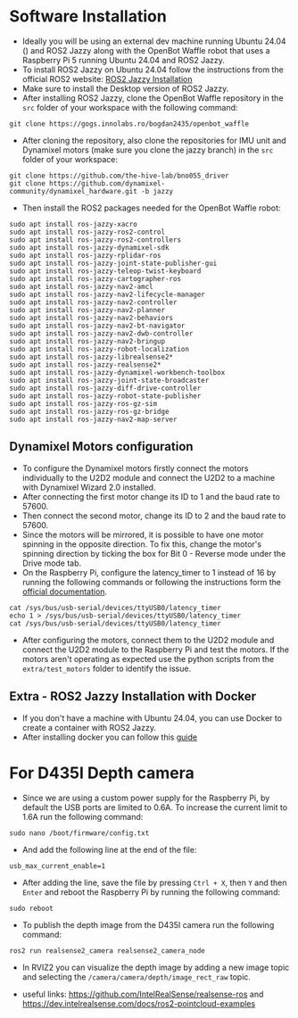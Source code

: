 # Software Installation

- Ideally you will be using an external dev machine running Ubuntu 24.04 () and ROS2 Jazzy along with the OpenBot Waffle robot that uses a Raspberry Pi 5 running Ubuntu 24.04 and ROS2 Jazzy.
- To install ROS2 Jazzy on Ubuntu 24.04 follow the instructions from the official ROS2 website: [ROS2 Jazzy Installation](https://docs.ros.org/en/jazzy/Installation/Ubuntu-Install-Debs.html)
- Make sure to install the Desktop version of ROS2 Jazzy.
- After installing ROS2 Jazzy, clone the OpenBot Waffle repository in the `src` folder of your workspace with the following command:
```
git clone https://gogs.innolabs.ro/bogdan2435/openbot_waffle
```
- After cloning the repository, also clone the repositories for IMU unit and Dynamixel motors (make sure you clone the jazzy branch) in the `src` folder of your workspace:
```
git clone https://github.com/the-hive-lab/bno055_driver
git clone https://github.com/dynamixel-community/dynamixel_hardware.git -b jazzy
```
- Then install the ROS2 packages needed for the OpenBot Waffle robot:
```
sudo apt install ros-jazzy-xacro
sudo apt install ros-jazzy-ros2-control
sudo apt install ros-jazzy-ros2-controllers
sudo apt install ros-jazzy-dynamixel-sdk
sudo apt install ros-jazzy-rplidar-ros
sudo apt install ros-jazzy-joint-state-publisher-gui
sudo apt install ros-jazzy-teleop-twist-keyboard
sudo apt install ros-jazzy-cartographer-ros
sudo apt install ros-jazzy-nav2-amcl
sudo apt install ros-jazzy-nav2-lifecycle-manager
sudo apt install ros-jazzy-nav2-controller
sudo apt install ros-jazzy-nav2-planner
sudo apt install ros-jazzy-nav2-behaviors
sudo apt install ros-jazzy-nav2-bt-navigator
sudo apt install ros-jazzy-nav2-dwb-controller
sudo apt install ros-jazzy-nav2-bringup
sudo apt install ros-jazzy-robot-localization
sudo apt install ros-jazzy-librealsense2*
sudo apt install ros-jazzy-realsense2*
sudo apt install ros-jazzy-dynamixel-workbench-toolbox
sudo apt install ros-jazzy-joint-state-broadcaster
sudo apt install ros-jazzy-diff-drive-controller
sudo apt install ros-jazzy-robot-state-publisher
sudo apt install ros-jazzy-ros-gz-sim
sudo apt install ros-jazzy-ros-gz-bridge
sudo apt install ros-jazzy-nav2-map-server
```

## Dynamixel Motors configuration

- To configure the Dynamixel motors firstly connect the motors individually to the U2D2 module and connect the U2D2 to a machine with Dynamixel Wizard 2.0 installed.
- After connecting the first motor change its ID to 1 and the baud rate to 57600.
- Then connect the second motor, change its ID to 2 and the baud rate to 57600.
- Since the motors will be mirrored, it is possible to have one motor spinning in the opposite direction. To fix this, change the motor's spinning direction by ticking the box for Bit 0 - Reverse mode under the Drive mode tab.
- On the Raspberry Pi, configure the latency_timer to 1 instead of 16 by running the following commands or following the instructions form the [official documentation](https://emanual.robotis.com/docs/en/parts/interface/u2d2/#linux).
```
cat /sys/bus/usb-serial/devices/ttyUSB0/latency_timer
echo 1 > /sys/bus/usb-serial/devices/ttyUSB0/latency_timer
cat /sys/bus/usb-serial/devices/ttyUSB0/latency_timer
```
- After configuring the motors, connect them to the U2D2 module and connect the U2D2 module to the Raspberry Pi and test the motors. If the motors aren't operating as expected use the python scripts from the `extra/test_motors` folder to identify the issue.

## Extra - ROS2 Jazzy Installation with Docker

- If you don't have a machine with Ubuntu 24.04, you can use Docker to create a container with ROS2 Jazzy.
- After installing docker you can follow this [guide](https://docs.ros.org/en/jazzy/How-To-Guides/Installing-on-Raspberry-Pi.html)



# For D435I Depth camera

- Since we are using a custom power supply for the Raspberry Pi, by default the USB ports are limited to 0.6A. To increase the current limit to 1.6A run the following command:
```
sudo nano /boot/firmware/config.txt
```
- And add the following line at the end of the file:
```
usb_max_current_enable=1
```
- After adding the line, save the file by pressing `Ctrl + X`, then `Y` and then `Enter` and reboot the Raspberry Pi by running the following command:
```
sudo reboot
```

<!-- - to get both lidar and depth camera working. firstly launch robot launch (withouth the depth camera plugged in) then plug in depth camera and launch d435i node with: -->


- To publish the depth image from the D435I camera run the following command:
```
ros2 run realsense2_camera realsense2_camera_node
```

- In RVIZ2 you can visualize the depth image by adding a new image topic and selecting the `/camera/camera/depth/image_rect_raw` topic.

- useful links: https://github.com/IntelRealSense/realsense-ros and https://dev.intelrealsense.com/docs/ros2-pointcloud-examples